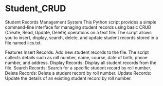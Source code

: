 # Student_CRUD 
Student Records Management System
This Python script provides a simple command-line interface for managing student records using basic CRUD (Create, Read, Update, Delete) operations on a text file. The script allows you to insert, display, search, delete, and update student records stored in a file named iics.txt.

Features
Insert Records: Add new student records to the file. The script collects details such as roll number, name, course, date of birth, phone number, and address.
Display Records: Display all student records from the file.
Search Records: Search for a specific student record by roll number.
Delete Records: Delete a student record by roll number.
Update Records: Update the details of an existing student record by roll number.
